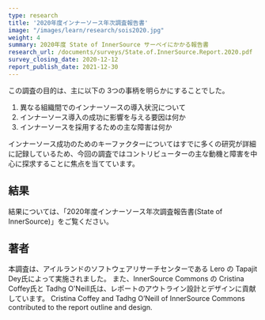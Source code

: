 ```yaml
---
type: research
title: '2020年度インナーソース年次調査報告書'
image: "/images/learn/research/sois2020.jpg"
weight: 4
summary: 2020年度 State of InnerSource サーベイにかかる報告書
research_url: /documents/surveys/State.of.InnerSource.Report.2020.pdf
survey_closing_date: 2020-12-12
report_publish_date: 2021-12-30
---
```


この調査の目的は、主に以下の 3つの事柄を明らかにすることでした。

1. 異なる組織間でのインナーソースの導入状況について
1. インナーソース導入の成功に影響を与える要因は何か
1. インナーソースを採用するための主な障害は何か

インナーソース成功のためのキーファクターについてはすでに多くの研究が詳細に記録しているため、今回の調査ではコントリビューターの主な動機と障害を中心に探求することに焦点を当てています。

## 結果

結果については、「2020年度インナーソース年次調査報告書(State of InnerSource)」をご覧ください。

## 著者

本調査は、アイルランドのソフトウェアリサーチセンターである Lero の Tapajit Dey氏によって実施されました。 また、InnerSource Commons の Cristina Coffey氏と Tadhg O'Neill氏は、レポートのアウトライン設計とデザインに貢献しています。 Cristina Coffey and Tadhg O’Neill of InnerSource Commons contributed to the report outline and design.
